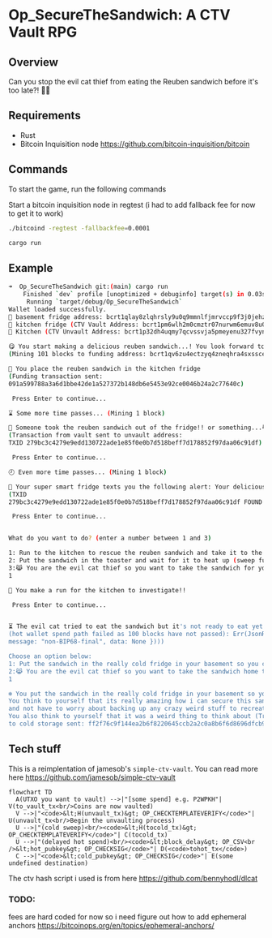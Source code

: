 # Op_SecureTheSandwich: A CTV Vault RPG

## Overview

Can you stop the evil cat thief from eating the Reuben sandwich before it's too late?! 🥪🐱

## Requirements

- Rust
- Bitcoin Inquisition node https://github.com/bitcoin-inquisition/bitcoin

## Commands

To start the game, run the following commands

Start a bitcoin inquisition node in regtest (i had to add fallback fee for now to get it to work)
```bash
./bitcoind -regtest -fallbackfee=0.0001
```

```bash
cargo run
```

## Example

```bash
➜  Op_SecureTheSandwich git:(main) cargo run
    Finished `dev` profile [unoptimized + debuginfo] target(s) in 0.03s
     Running `target/debug/Op_SecureTheSandwich`
Wallet loaded successfully.
🥶 basement fridge address: bcrt1qlay8zlqhrsly9u0q9mmnlfjmrvccp9f3j0jehz
🧊 kitchen fridge (CTV Vault Address: bcrt1pm6wlh2m0cmztr07nurwm6emuv8u0hann2md3jc9a40rjnp3m4trqea3w3q)
🍴 Kitchen (CTV Unvault Address: bcrt1p32dh4uqmy7qcvssvja5pmeyenu327fvyn5nks7908egux9376pnqfemal3)

😋 You start making a delicious reuben sandwich...! You look forward to eating it later, but hope your evil cat doesnt try to steal it first
(Mining 101 blocks to funding address: bcrt1qv6zu4ectzyq4zneqhra4sxssceqcmxsw7gdk4v)

🥪 You place the reuben sandwich in the kitchen fridge
(Funding transaction sent:
091a599788a3a6d1bbe42de1a527372b148db6e5453e92ce0046b24a2c77640c)

 Press Enter to continue...

⌛ Some more time passes... (Mining 1 block)

🚨 Someone took the reuben sandwich out of the fridge!! or something...😹
(Transaction from vault sent to unvault address:
TXID 279bc3c4279e9edd130722ade1e85f0e0b7d518beff7d178852f97daa06c91df)

 Press Enter to continue...

🕗 Even more time passes... (Mining 1 block)

📲 Your super smart fridge texts you the following alert: Your delicious reuben sandwich has been taken from the fridge and moved in to the kitchen!
(TXID
279bc3c4279e9edd130722ade1e85f0e0b7d518beff7d178852f97daa06c91df FOUND IN MEMPOOL!!)

 Press Enter to continue...


What do you want to do? (enter a number between 1 and 3)

1: Run to the kitchen to rescue the reuben sandwich and take it to the really cold fridge in your basement (sweep funds to cold storage address)
2: Put the sandwich in the toaster and wait for it to heat up (sweep funds to hot wallet address)
3:😹 You are the evil cat thief so you want to take the sandwich for yourself (sweep funds to theifs address)
1

🏃 You make a run for the kitchen to investigate!!

 Press Enter to continue...


⏳ The evil cat tried to eat the sandwich but it's not ready to eat yet!!!
(hot wallet spend path failed as 100 blocks have not passed): Err(JsonRpc(Rpc(RpcError { code: -26
message: "non-BIP68-final", data: None })))

Choose an option below:
1: Put the sandwich in the really cold fridge in your basement so you can eat it later (sweep funds to cold storage address)
2:😹 You are the evil cat thief so you want to take the sandwich home to your own fridge and eat it later (try and sweep funds to a different cold storage address)
1

❄️ You put the sandwich in the really cold fridge in your basement so you can eat it later.
You think to yourself that its really amazing how i can secure this sandwich so easily
and not have to worry about backing up any crazy weird stuff to recreat the sandwich.
You also think to yourself that it was a weird thing to think about (Transaction from vault
to cold storage sent: ff2f76c9f144ea2b6f8220645ccb2a2c0a8b6f6d8696dfcb9b8ceffb95a581d7)
```

## Tech stuff

This is a reimplentation of jamesob's `simple-ctv-vault`. You can read more here https://github.com/jamesob/simple-ctv-vault


```mermaid
flowchart TD
  A(UTXO you want to vault) -->|"[some spend] e.g. P2WPKH"| V(to_vault_tx<br/>Coins are now vaulted)
  V -->|"<code>&lt;H(unvault_tx)&gt; OP_CHECKTEMPLATEVERIFY</code>"| U(unvault_tx<br/>Begin the unvaulting process)
  U -->|"(cold sweep)<br/><code>&lt;H(tocold_tx)&gt; OP_CHECKTEMPLATEVERIFY</code>"| C(tocold_tx)
  U -->|"(delayed hot spend)<br/><code>&lt;block_delay&gt; OP_CSV<br />&lt;hot_pubkey&gt; OP_CHECKSIG</code>"| D(<code>tohot_tx</code>)
  C -->|"<code>&lt;cold_pubkey&gt; OP_CHECKSIG</code>"| E(some undefined destination)
```


The ctv hash script i used is from here https://github.com/bennyhodl/dlcat


### TODO:

fees are hard coded for now so i need figure out how to add ephemeral anchors https://bitcoinops.org/en/topics/ephemeral-anchors/
